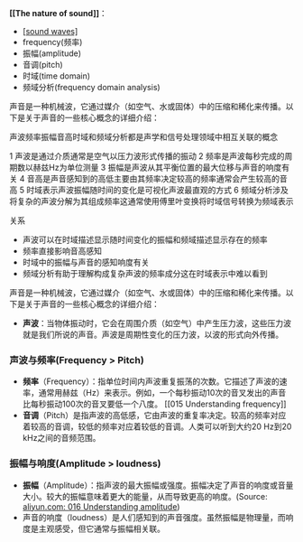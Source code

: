 

**[[The nature of sound]]**：
- [[sound waves]](声波)
- frequency(频率)
- 振幅(amplitude)
- 音调(pitch)
- 时域(time domain)
- 频域分析(frequency domain analysis)

声音是一种机械波，它通过媒介（如空气、水或固体）中的压缩和稀化来传播。以下是关于声音的一些核心概念的详细介绍：

声波频率振幅音高时域和频域分析都是声学和信号处理领域中相互关联的概念

1 声波是通过介质通常是空气以压力波形式传播的振动
2 频率是声波每秒完成的周期数以赫兹Hz为单位测量
3 振幅是声波从其平衡位置的最大位移与声音的响度有关
4 音高是声音感知到的高低主要由其频率决定较高的频率通常会产生较高的音高
5 时域表示声波振幅随时间的变化是可视化声波最直观的方式
6 频域分析涉及将复杂的声波分解为其组成频率这通常使用傅里叶变换将时域信号转换为频域表示

关系
- 声波可以在时域描述显示随时间变化的振幅和频域描述显示存在的频率
- 频率直接影响音高感知
- 时域中的振幅与声音的感知响度有关
- 频域分析有助于理解构成复杂声波的频率成分这在时域表示中难以看到


声音是一种机械波，它通过媒介（如空气、水或固体）中的压缩和稀化来传播。以下是关于声音的一些核心概念的详细介绍：

- **声波**：当物体振动时，它会在周围介质（如空气）中产生压力波，这些压力波就是我们所说的声音。声波是周期性变化的压力波，以波的形式向外传播。
### **声波与频率(Frequency > Pitch)**
- **频率**（Frequency）：指单位时间内声波重复振荡的次数。它描述了声波的速率，通常用赫兹（Hz）来表示。例如，一个每秒振动10次的音叉发出的声音比每秒振动100次的音叉要低一个八度。 [[015 Understanding frequency]]
- **音调**（Pitch）是指声波的高低感，它由声波的重复率决定。较高的频率对应着较高的音调，较低的频率对应着较低的音调。人类可以听到大约20 Hz到20 kHz之间的音频范围。

### **振幅与响度(Amplitude > loudness)**
- **振幅**（Amplitude）：指声波的最大振幅或强度。振幅决定了声音的响度或音量大小。较大的振幅意味着更大的能量，从而导致更高的响度。(Source:  [aliyun.com: 016 Understanding amplitude](https://tingwu.aliyun.com/doc/transcripts/3kprqldjgydz9xgd))
- 声音的响度（loudness）是人们感知到的声音强度。虽然振幅是物理量，而响度是主观感受，但它通常与振幅相关联。


